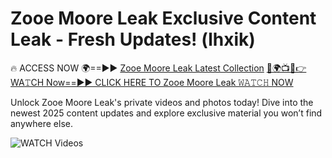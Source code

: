# Zooe Moore Leak Exclusive Content Leak - Fresh Updates! (lhxik)

🔥 ACCESS NOW 🌍==►► <a href="https://tinyurl.com/3fjeunct" rel="nofollow">Zooe Moore Leak Latest Collection</a></h3>
[🔴🌍📺📱👉WA𝚃CH Now==►► CLICK HERE TO Zooe Moore Leak 𝚆𝙰𝚃𝙲𝙷 NOW](https://tinyurl.com/3fjeunct)

Unlock Zooe Moore Leak's private videos and photos today! Dive into the newest 2025 content updates and explore exclusive material you won’t find anywhere else.


<a href="https://tinyurl.com/3fjeunct" rel="nofollow" data-target="animated-image.originalLink"><img src="https://camo.githubusercontent.com/8a4f000d20f83aca3bf7ec5f350d767afa0574a8a352519fd8cfa583a6f93a33/68747470733a2f2f692e696d6775722e636f6d2f644a486b345a712e676966" alt="WATCH Videos" data-canonical-src="https://i.imgur.com/dJHk4Zq.gif" style="max-width: 100%; display: inline-block;" data-target="animated-image.originalImage"></a>
